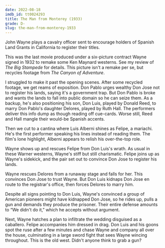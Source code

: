 ```yaml
---
date: 2022-08-18
imdb_id: tt0024293
title: The Man from Monterey (1933)
grade: D-
slug: the-man-from-monterey-1933
---
```


John Wayne plays a cavalry officer sent to encourage holders of Spanish Land Grants in California to register their titles.

<!-- end -->

This was the last movie produced under a six-picture contract Wayne signed in 1932 to remake some Ken Maynard westerns. See my review of <span data-imdb-id="tt0022681">_The Big Stampede_</span> for details. This picture isn't a remake per se, but recycles footage from <span data-imdb-id="tt0018746">_The Canyon of Adventure_</span>.

I struggled to make it past the opening scenes. After some recycled footage, we get reams of exposition. Don Pablo urges wealthy Don Jose not to register his lands, saying it's a government trap. But Don Pablo is broke and wants the lands to fall into public domain so he can seize them. As a backup, he's also positioning his son, Don Luis, played by Donald Reed, to marry Don Pablo's daughter Delores, played by Ruth Hall. The performers deliver this info dump as though reading off cue-cards. Worse still, Reed and Hall mangle their would-be Spanish accents.

Then we cut to a cantina where Luis Alberni shines as Felipe, a mariachi. He's the first performer speaking his lines instead of reading them. The film's lone highlight, Alberni appears to relish his over-the-top role.

Wayne shows up and rescues Felipe from Don Luis's wrath. As usual in these Warner westerns, Wayne's stiff but still charismatic. Felipe joins up as Wayne's sidekick, and the pair set out to convince Don Jose to register his lands.

Wayne rescues Delores from a runaway stage and falls for her. This convinces Don Jose to trust Wayne. But Don Luis kidnaps Don Jose en route to the registrar's office, then forces Delores to marry him.

Despite all signs pointing to Don Luis, Wayne's convinced a group of American pioneers might have kidnapped Don Jose, so he rides up, pulls a gun and demands they produce the prisoner. Their entire defense amounts to “We didn't do it,” which he accepts without argument.

Next, Wayne hatches a plan to infiltrate the wedding disguised as a caballero. Felipe accompanies him dressed in drag. Don Luis and his goons spot the ruse after a few minutes and chase Wayne and company all over the house, culminating in a large sword fight that sees Wayne wincing throughout. This is the old west. Didn't anyone think to grab a gun?